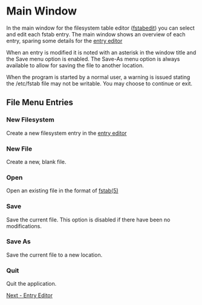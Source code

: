 # Main Window
In the main window for the filesystem table editor ([fstabedit](https://github.com/nicciniamh/fstabedit)) you can select and edit each fstab entry. The main window shows an overview of each entry, sparing some details for the [entry editor](entryeditor.md)

When an entry is modified it is noted with an asterisk in the window title and the Save menu option is enabled. The Save-As menu option is always available to allow for saving the file to another location. 

When the program is started by a normal user, a warning is issued stating the /etc/fstab file may not be writable. You may choose to continue or exit. 

## File Menu Entries

### New Filesystem
Create a new filesystem entry in the [entry editor](entryeditor.md)

### New File
Create a new, blank file.

### Open
Open an existing file in the format of [fstab(5)](http://man7.org/linux/man-pages/man5/fstab.5.html)

### Save
Save the current file. This option is disabled if there have been no modifications.

### Save As
Save the current file to a new location.

### Quit
Quit the application.

[Next - Entry Editor](entryeditor.md)